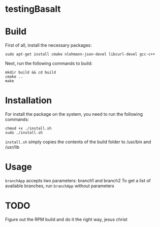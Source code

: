 # testingBasalt

# Build

First of all, install the necessary packages:

	sudo apt-get install cmake nlohmann-json-devel libcurl-devel gcc-c++

Next, run the following commands to build:

	mkdir build && cd build
	cmake ..
	make


# Installation

For install the package on the system, you need to run the following commands:

	chmod +x ./install.sh
	sudo ./install.sh

`install.sh` simply copies the contents of the build folder to /usr/bin and /usr/lib

# Usage

`branchApp` accepts two parameters: branch1 and branch2
To get a list of available branches, run `branchApp` without parameters

# TODO

Figure out the RPM build and do it the right way, jesus christ

